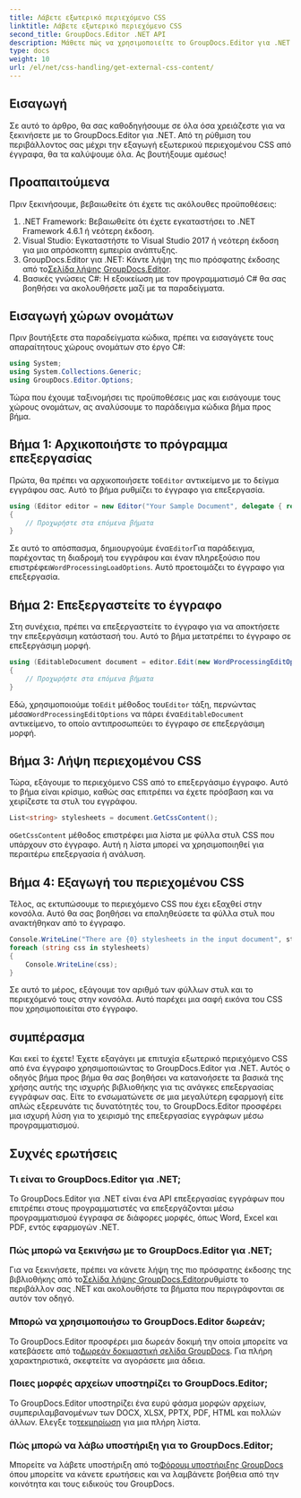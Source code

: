 ```yaml
---
title: Λάβετε εξωτερικό περιεχόμενο CSS
linktitle: Λάβετε εξωτερικό περιεχόμενο CSS
second_title: GroupDocs.Editor .NET API
description: Μάθετε πώς να χρησιμοποιείτε το GroupDocs.Editor για .NET για εξαγωγή εξωτερικού περιεχομένου CSS από έγγραφα με αυτόν τον αναλυτικό οδηγό. Ιδανικό για προγραμματιστές που ενσωματώνουν έγγραφα.
type: docs
weight: 10
url: /el/net/css-handling/get-external-css-content/
---
```

## Εισαγωγή
Σε αυτό το άρθρο, θα σας καθοδηγήσουμε σε όλα όσα χρειάζεστε για να ξεκινήσετε με το GroupDocs.Editor για .NET. Από τη ρύθμιση του περιβάλλοντος σας μέχρι την εξαγωγή εξωτερικού περιεχομένου CSS από έγγραφα, θα τα καλύψουμε όλα. Ας βουτήξουμε αμέσως!
## Προαπαιτούμενα
Πριν ξεκινήσουμε, βεβαιωθείτε ότι έχετε τις ακόλουθες προϋποθέσεις:
1. .NET Framework: Βεβαιωθείτε ότι έχετε εγκαταστήσει το .NET Framework 4.6.1 ή νεότερη έκδοση.
2. Visual Studio: Εγκαταστήστε το Visual Studio 2017 ή νεότερη έκδοση για μια απρόσκοπτη εμπειρία ανάπτυξης.
3.  GroupDocs.Editor για .NET: Κάντε λήψη της πιο πρόσφατης έκδοσης από το[Σελίδα λήψης GroupDocs.Editor](https://releases.groupdocs.com/editor/net/).
4. Βασικές γνώσεις C#: Η εξοικείωση με τον προγραμματισμό C# θα σας βοηθήσει να ακολουθήσετε μαζί με τα παραδείγματα.
## Εισαγωγή χώρων ονομάτων
Πριν βουτήξετε στα παραδείγματα κώδικα, πρέπει να εισαγάγετε τους απαραίτητους χώρους ονομάτων στο έργο C#:
```csharp
using System;
using System.Collections.Generic;
using GroupDocs.Editor.Options;
```
Τώρα που έχουμε ταξινομήσει τις προϋποθέσεις μας και εισάγουμε τους χώρους ονομάτων, ας αναλύσουμε το παράδειγμα κώδικα βήμα προς βήμα.
## Βήμα 1: Αρχικοποιήστε το πρόγραμμα επεξεργασίας
 Πρώτα, θα πρέπει να αρχικοποιήσετε το`Editor` αντικείμενο με το δείγμα εγγράφου σας. Αυτό το βήμα ρυθμίζει το έγγραφο για επεξεργασία.
```csharp
using (Editor editor = new Editor("Your Sample Document", delegate { return new WordProcessingLoadOptions(); }))
{
    // Προχωρήστε στα επόμενα βήματα
}
```
 Σε αυτό το απόσπασμα, δημιουργούμε ένα`Editor`Για παράδειγμα, παρέχοντας τη διαδρομή του εγγράφου και έναν πληρεξούσιο που επιστρέφει`WordProcessingLoadOptions`. Αυτό προετοιμάζει το έγγραφο για επεξεργασία.
## Βήμα 2: Επεξεργαστείτε το έγγραφο
Στη συνέχεια, πρέπει να επεξεργαστείτε το έγγραφο για να αποκτήσετε την επεξεργάσιμη κατάστασή του. Αυτό το βήμα μετατρέπει το έγγραφο σε επεξεργάσιμη μορφή.
```csharp
using (EditableDocument document = editor.Edit(new WordProcessingEditOptions()))
{
    // Προχωρήστε στα επόμενα βήματα
}
```
 Εδώ, χρησιμοποιούμε το`Edit` μέθοδος του`Editor` τάξη, περνώντας μέσα`WordProcessingEditOptions` να πάρει ένα`EditableDocument` αντικείμενο, το οποίο αντιπροσωπεύει το έγγραφο σε επεξεργάσιμη μορφή.
## Βήμα 3: Λήψη περιεχομένου CSS
Τώρα, εξάγουμε το περιεχόμενο CSS από το επεξεργάσιμο έγγραφο. Αυτό το βήμα είναι κρίσιμο, καθώς σας επιτρέπει να έχετε πρόσβαση και να χειρίζεστε τα στυλ του εγγράφου.
```csharp
List<string> stylesheets = document.GetCssContent();
```
 ο`GetCssContent` μέθοδος επιστρέφει μια λίστα με φύλλα στυλ CSS που υπάρχουν στο έγγραφο. Αυτή η λίστα μπορεί να χρησιμοποιηθεί για περαιτέρω επεξεργασία ή ανάλυση.
## Βήμα 4: Εξαγωγή του περιεχομένου CSS
Τέλος, ας εκτυπώσουμε το περιεχόμενο CSS που έχει εξαχθεί στην κονσόλα. Αυτό θα σας βοηθήσει να επαληθεύσετε τα φύλλα στυλ που ανακτήθηκαν από το έγγραφο.
```csharp
Console.WriteLine("There are {0} stylesheets in the input document", stylesheets.Count);
foreach (string css in stylesheets)
{
    Console.WriteLine(css);
}
```
Σε αυτό το μέρος, εξάγουμε τον αριθμό των φύλλων στυλ και το περιεχόμενό τους στην κονσόλα. Αυτό παρέχει μια σαφή εικόνα του CSS που χρησιμοποιείται στο έγγραφο.
## συμπέρασμα
Και εκεί το έχετε! Έχετε εξαγάγει με επιτυχία εξωτερικό περιεχόμενο CSS από ένα έγγραφο χρησιμοποιώντας το GroupDocs.Editor για .NET. Αυτός ο οδηγός βήμα προς βήμα θα σας βοηθήσει να κατανοήσετε τα βασικά της χρήσης αυτής της ισχυρής βιβλιοθήκης για τις ανάγκες επεξεργασίας εγγράφων σας. Είτε το ενσωματώνετε σε μια μεγαλύτερη εφαρμογή είτε απλώς εξερευνάτε τις δυνατότητές του, το GroupDocs.Editor προσφέρει μια ισχυρή λύση για το χειρισμό της επεξεργασίας εγγράφων μέσω προγραμματισμού.
## Συχνές ερωτήσεις
### Τι είναι το GroupDocs.Editor για .NET;
Το GroupDocs.Editor για .NET είναι ένα API επεξεργασίας εγγράφων που επιτρέπει στους προγραμματιστές να επεξεργάζονται μέσω προγραμματισμού έγγραφα σε διάφορες μορφές, όπως Word, Excel και PDF, εντός εφαρμογών .NET.
### Πώς μπορώ να ξεκινήσω με το GroupDocs.Editor για .NET;
 Για να ξεκινήσετε, πρέπει να κάνετε λήψη της πιο πρόσφατης έκδοσης της βιβλιοθήκης από το[Σελίδα λήψης GroupDocs.Editor](https://releases.groupdocs.com/editor/net/)ρυθμίστε το περιβάλλον σας .NET και ακολουθήστε τα βήματα που περιγράφονται σε αυτόν τον οδηγό.
### Μπορώ να χρησιμοποιήσω το GroupDocs.Editor δωρεάν;
 Το GroupDocs.Editor προσφέρει μια δωρεάν δοκιμή την οποία μπορείτε να κατεβάσετε από το[Δωρεάν δοκιμαστική σελίδα GroupDocs](https://releases.groupdocs.com/). Για πλήρη χαρακτηριστικά, σκεφτείτε να αγοράσετε μια άδεια.
### Ποιες μορφές αρχείων υποστηρίζει το GroupDocs.Editor;
 Το GroupDocs.Editor υποστηρίζει ένα ευρύ φάσμα μορφών αρχείων, συμπεριλαμβανομένων των DOCX, XLSX, PPTX, PDF, HTML και πολλών άλλων. Ελεγξε το[τεκμηρίωση](https://reference.groupdocs.com/editor/net/) για μια πλήρη λίστα.
### Πώς μπορώ να λάβω υποστήριξη για το GroupDocs.Editor;
 Μπορείτε να λάβετε υποστήριξη από το[Φόρουμ υποστήριξης GroupDocs](https://forum.groupdocs.com/c/editor/20) όπου μπορείτε να κάνετε ερωτήσεις και να λαμβάνετε βοήθεια από την κοινότητα και τους ειδικούς του GroupDocs.
